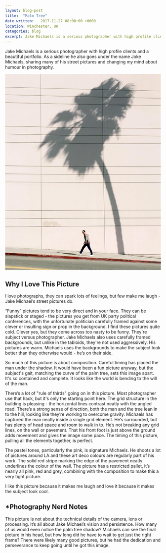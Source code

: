 ```yaml
---
layout: blog-post
title:  "Palm Tree"
date_written:   2017-11-27 08:00:00 +0000
location: Winchester, UK
categories: blog
excerpt: Jake Michaels is a serious photographer with high profile clients and a beautiful portfolio. As a sideline he also goes under the name Joke Michaels, sharing many of his street pictures and changing my mind about humour in photography.
---
```

Jake Michaels is a serious photographer with high profile clients and a beautiful portfolio. As a sideline he also goes under the name Joke Michaels, sharing many of his street pictures and changing my mind about humour in photography.

![Photographer: Jake Micahels.](/images/blog/why-i-love-this-picture/michaels-palm-tree.jpg "Photographer: Jake Micahels.")

## Why I Love This Picture
I love photographs, they can spark lots of feelings, but few make me laugh - Jake Michael’s street pictures do.

“Funny” pictures tend to be very direct and in your face. They can be slapstick or staged - the pictures you get from UK party political conferences, with the unfortunate politician carefully framed against some clever or insulting sign or prop in the background. I find these pictures quite cold. Clever yes, but they come across too nasty to be funny. They're subject versus photographer. Jake Michaels also uses carefully framed backgrounds, but unlike in the tabloids, they're not used aggressively. His pictures are warm. Michaels uses the backgrounds to make the subject look better than they otherwise would - he’s on their side.

So much of this picture is about composition. Careful timing has placed the man under the shadow. It would have been a fun picture anyway, but the subject's gait, matching the curve of the palm tree, sets this image apart. It's so contained and complete. It looks like the world is bending to the will of the man.

There’s a lot of "rule of thirds" going on in this picture. Most photographer use that hack, but it's only the starting point here. The grid structure in the building is pleasing - the horizontal lines contrast neatly with the angled road. There’s a strong sense of direction, both the man and the tree lean in to the hill, looking like they’re working to overcome gravity. Michaels has captured the man neatly inside a single grid element. He’s surrounded, but has plenty of head space and room to walk in to. He’s not breaking any grid lines, on the wall or pavement. That his front foot is just above the ground adds movement and gives the image some pace. The timing of this picture, pulling all the elements together, is perfect.

The pastel tones, particularly the pink, is signature Michaels. He shoots a lot of pictures around LA and these art deco colours are regularly part of his work. The solid red stripe marking the edge of the pavement neatly underlines the colour of the wall. The picture has a restricted pallet, it’s nearly all pink, red and grey, combining with the composition to make this a very tight picture.

I like this picture because it makes me laugh and love it because it makes the subject look cool.

## \*Photography Nerd Notes
This picture is not about the technical details of the camera, lens or processing. It’s all about Jake Michael’s vision and persistence. How many of us would even notice the palm tree shadow? Michaels can see the final picture in his head, but how long did he have to wait to get just the right frame? There were likely many good pictures, but he had the dedication and perseverance to keep going until he got this image.
